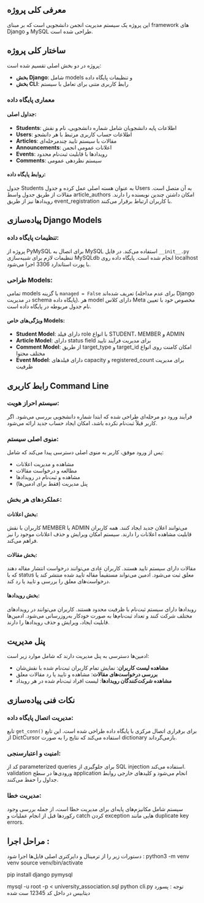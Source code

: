 ## معرفی کلی پروژه

این پروژه یک سیستم مدیریت انجمن دانشجویی است که بر مبنای framework های Django و MySQL طراحی شده است.

## ساختار کلی پروژه

پروژه در دو بخش اصلی تقسیم شده است:
- **بخش Django**: شامل models و تنظیمات پایگاه داده
- **بخش CLI**: رابط کاربری متنی برای تعامل با سیستم

### معماری پایگاه داده

#### جداول اصلی:
- **Students**: اطلاعات پایه دانشجویان شامل شماره دانشجویی، نام و نقش
- **Users**: اطلاعات حساب کاربری مرتبط با هر دانشجو
- **Articles**: مقالات با سیستم تایید چندمرحله‌ای
- **Announcements**: اعلانات عمومی انجمن
- **Events**: رویدادها با قابلیت ثبت‌نام محدود
- **Comments**: سیستم نظردهی عمومی

#### روابط پایگاه داده:
جدول Students به عنوان هسته اصلی عمل کرده و جدول Users به آن متصل است. مقالات از طریق جدول واسط article_authors امکان داشتن چندین نویسنده را دارند. رویدادها نیز از طریق event_registration با کاربران ارتباط برقرار می‌کنند.

## پیاده‌سازی Django Models

### تنظیمات پایگاه داده:
پروژه از PyMySQL برای اتصال به MySQL استفاده می‌کند. در فایل `__init__.py` تنظیمات لازم برای شبیه‌سازی MySQLdb انجام شده است. پایگاه داده روی localhost با پورت استاندارد 3306 اجرا می‌شود.

### طراحی Models:
تمامی models با گزینه `managed = False` تعریف شده‌اند (برای عدم مداخله Django در مدیریت schema پایگاه داده). هر model دارای کلاس Meta مخصوص خود با تعیین نام جدول مربوطه در پایگاه داده است.

#### ویژگی‌های خاص Models:
- **Student Model**:
دارای فیلد role با انواع STUDENT، MEMBER و ADMIN
- **Article Model**:
دارای status field برای مدیریت فرآیند تایید
- **Comment Model**:
از طریق target_type و target_id امکان کامنت روی انواع مختلف محتوا
- **Event Model**:
دارای فیلدهای capacity و registered_count برای مدیریت ظرفیت

## رابط کاربری Command Line

### سیستم احراز هویت:
فرآیند ورود دو مرحله‌ای طراحی شده که ابتدا شماره دانشجویی بررسی می‌شود. اگر کاربر قبلاً ثبت‌نام نکرده باشد، امکان ایجاد حساب جدید ارائه می‌شود.

### منوی اصلی سیستم:
پس از ورود موفق، کاربر به منوی اصلی دسترسی پیدا می‌کند که شامل:
- مشاهده و مدیریت اعلانات
- مطالعه و درخواست مقالات
- مشاهده و ثبت‌نام در رویدادها
- پنل مدیریت (فقط برای ادمین‌ها)

### عملکردهای هر بخش:

#### بخش اعلانات:
کاربران با نقش MEMBER یا ADMIN می‌توانند اعلان جدید ایجاد کنند. همه کاربران قابلیت مشاهده اعلانات را دارند. سیستم امکان ویرایش و حذف اعلانات موجود را نیز فراهم می‌کند.

#### بخش مقالات:
مقالات دارای سیستم تایید هستند. کاربران عادی می‌توانند درخواست انتشار مقاله دهند که با status معلق ثبت می‌شود. ادمین‌ می‌تواند مستقیماً مقاله تایید شده منتشر کند یا درخواست‌های معلق را بررسی و تایید یا رد کند.

#### بخش رویدادها:
رویدادها دارای سیستم ثبت‌نام با ظرفیت محدود هستند. کاربران می‌توانند در رویدادهای مختلف شرکت کنند و تعداد ثبت‌نام‌ها به صورت خودکار به‌روزرسانی می‌شود. ادمین‌ها قابلیت ایجاد، ویرایش و حذف رویدادها را دارند.

## پنل مدیریت

ادمین‌ها دسترسی به پنل مدیریت دارند که شامل موارد زیر است:
- **مشاهده لیست کاربران**: نمایش تمام کاربران ثبت‌نام شده با نقش‌شان
- **بررسی درخواست‌های مقالات**: مشاهده و تایید یا رد مقالات معلق
- **مشاهده شرکت‌کنندگان رویدادها**: لیست افراد ثبت‌نام شده در هر رویداد

## نکات فنی پیاده‌سازی

### مدیریت اتصال پایگاه داده:
تابع `get_conn()` برای برقراری اتصال مرکزی با پایگاه داده طراحی شده است. این تابع از DictCursor استفاده می‌کند که نتایج را به صورت dictionary بازمی‌گرداند.

### امنیت و اعتبارسنجی:
کد از parameterized queries برای جلوگیری از SQL injection استفاده می‌کند. validation ورودی‌ها در سطح application انجام می‌شود و کلیدهای خارجی روابط جداول را حفظ می‌کنند.

### مدیریت خطا:
سیستم شامل مکانیزم‌های پایه‌ای برای مدیریت خطا است، از جمله بررسی وجود رکوردها قبل از انجام عملیات و catch کردن exception هایی مانند duplicate key errors.




## مراحل اجرا :

دستورات زیر را از ترمینال و دایرکتری اصلی فایل‌ها اجرا شود :
python3 -m venv venv
source venv/bin/activate

pip install django pymysql

mysql -u root -p < university_association.sql
python cli.py
توجه : پسورد دیتابیس در داخل کد 12345 ست شده
